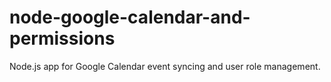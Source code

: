 # node-google-calendar-and-permissions
Node.js app for Google Calendar event syncing and user role management.
